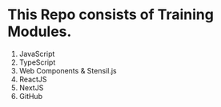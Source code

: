 # This Repo consists of Training Modules.

1. JavaScript
2. TypeScript
3. Web Components & Stensil.js
4. ReactJS
5. NextJS
6. GitHub